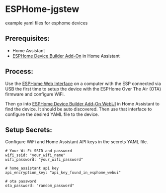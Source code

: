 # ESPHome-jgstew
example yaml files for esphome devices

## Prerequisites:
- Home Assistant
- [ESPHome Device Builder Add-On](https://my.home-assistant.io/redirect/supervisor_addon/?addon=5c53de3b_esphome&repository_url=https%3A%2F%2Fgithub.com%2Fesphome%2Fhome-assistant-addon) in Home Assistant

## Process:

Use the [ESPHome Web Interface](https://web.esphome.io/?dashboard_wizard) on a computer with the ESP connected via USB the first time to setup the device with the ESPHome Over The Air (OTA) firmware and configure WiFi.

Then go into [ESPHome Device Builder Add-On WebUI](http://homeassistant.local:8123/hassio/ingress/5c53de3b_esphome) in Home Assistant to find the device. It should be auto discovered. Then use that interface to configure the desired YAML file to the device.

## Setup Secrets:

Configure WiFi and Home Assistant API keys in the secrets YAML file.

```
# Your Wi-Fi SSID and password
wifi_ssid: "your_wifi_name"
wifi_password: "your_wifi_password"

# home_assistant api key
api_encryption_key: "api_key_found_in_esphome_webui"

# ota password
ota_password: "random_password"
```

